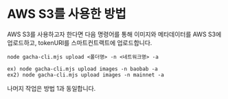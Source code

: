 # AWS S3를 사용한 방법

AWS S3를 사용하고자 한다면 다음 명령어를 통해 이미지와 메타데이터를 AWS S3에 업로드하고, tokenURI를 스마트컨트랙트에 업로드합니다.

```
node gacha-cli.mjs upload <폴더명> -n <네트워크명> -a

ex) node gacha-cli.mjs upload images -n baobab -a
ex2) node gacha-cli.mjs upload images -n mainnet -a
```

나머지 작업은 방법 1과 동일합니다.
